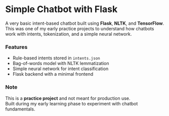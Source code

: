 # Simple Chatbot with Flask

A very basic intent-based chatbot built using **Flask**, **NLTK**, and **TensorFlow**.  
This was one of my early practice projects to understand how chatbots work with intents, tokenization, and a simple neural network.

### Features
- Rule-based intents stored in `intents.json`
- Bag-of-words model with NLTK lemmatization
- Simple neural network for intent classification
- Flask backend with a minimal frontend

### Note
This is a **practice project** and not meant for production use.  
Built during my early learning phase to experiment with chatbot fundamentals.
